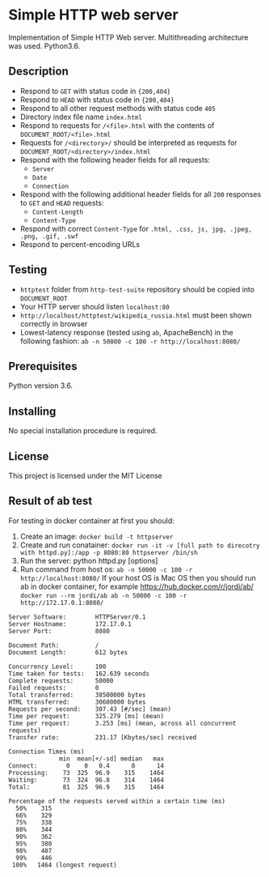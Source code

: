 Simple HTTP web server
=====================

Implementation of Simple HTTP Web server. Multithreading architecture was used. Python3.6.

## Description ##

* Respond to `GET` with status code in `{200,404}`
* Respond to `HEAD` with status code in `{200,404}`
* Respond to all other request methods with status code `405`
* Directory index file name `index.html`
* Respond to requests for `/<file>.html` with the contents of `DOCUMENT_ROOT/<file>.html`
* Requests for `/<directory>/` should be interpreted as requests for `DOCUMENT_ROOT/<directory>/index.html`
* Respond with the following header fields for all requests:
  * `Server`
  * `Date`
  * `Connection`
* Respond with the following additional header fields for all `200` responses to `GET` and `HEAD` requests:
  * `Content-Length`
  * `Content-Type`
* Respond with correct `Content-Type` for `.html, .css, js, jpg, .jpeg, .png, .gif, .swf`
* Respond to percent-encoding URLs

## Testing ##

* `httptest` folder from `http-test-suite` repository should be copied into `DOCUMENT_ROOT`
* Your HTTP server should listen `localhost:80`
* `http://localhost/httptest/wikipedia_russia.html` must been shown correctly in browser
* Lowest-latency response (tested using `ab`, ApacheBench) in the following fashion: `ab -n 50000 -c 100 -r http://localhost:8080/`

## Prerequisites

Python version 3.6.

## Installing

No special installation procedure is required. 

## License

This project is licensed under the MIT License

## Result of ab test ##
For testing in docker container at first you should:
1. Create an image:
   `docker build -t httpserver `
2. Create and run conatainer:
   `docker run -it -v [full path to direcotry with httpd.py]:/app -p 8080:80 httpserver /bin/sh`
3. Run the server:
   python httpd.py [options]
4. Run command from host os: `ab -n 50000 -c 100 -r http://localhost:8080/`
   If your host OS is Mac OS then you should run ab in docker container, for example https://hub.docker.com/r/jordi/ab/
   `docker run --rm jordi/ab ab -n 50000 -c 100 -r http://172.17.0.1:8080/`

```
Server Software:        HTTPServer/0.1
Server Hostname:        172.17.0.1
Server Port:            8080

Document Path:          /
Document Length:        612 bytes

Concurrency Level:      100
Time taken for tests:   162.639 seconds
Complete requests:      50000
Failed requests:        0
Total transferred:      38500000 bytes
HTML transferred:       30600000 bytes
Requests per second:    307.43 [#/sec] (mean)
Time per request:       325.279 [ms] (mean)
Time per request:       3.253 [ms] (mean, across all concurrent requests)
Transfer rate:          231.17 [Kbytes/sec] received

Connection Times (ms)
              min  mean[+/-sd] median   max
Connect:        0    0   0.4      0      14
Processing:    73  325  96.9    315    1464
Waiting:       73  324  96.8    314    1464
Total:         81  325  96.9    315    1464

Percentage of the requests served within a certain time (ms)
  50%    315
  66%    329
  75%    338
  80%    344
  90%    362
  95%    380
  98%    407
  99%    446
 100%   1464 (longest request)
```
